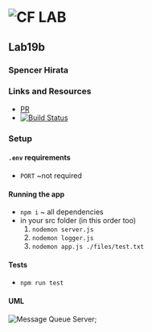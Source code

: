 ![CF](http://i.imgur.com/7v5ASc8.png) LAB
=================================================

## Lab19b

### Spencer Hirata

### Links and Resources
* [PR](https://github.com/401-advanced-js/lab-19/pull/1)
* [![Build Status](https://travis-ci.com/401-advanced-js/lab-17.svg?branch=master)](https://travis-ci.com/401-advanced-js/lab-19)

### Setup
#### `.env` requirements
* `PORT` ~not required

#### Running the app
* `npm i` ~ all dependencies
* in your src folder (in this order too)
  1. `nodemon server.js`
  2. `nodemon logger.js`
  3. `nodemon app.js ./files/test.txt`
  
#### Tests
* `npm run test`

#### UML
![Message Queue Server](./assets/lab19b.jpg);
